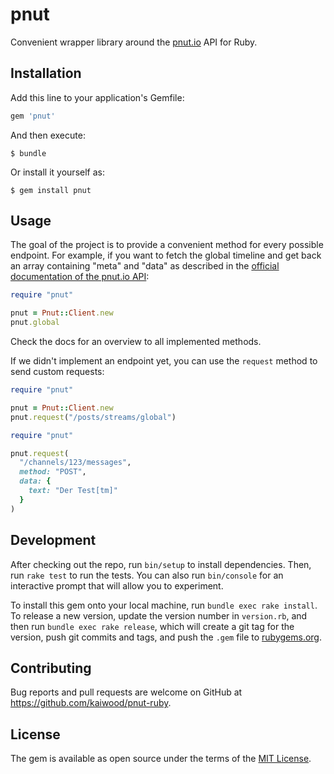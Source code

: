 # pnut

Convenient wrapper library around the [pnut.io](https://pnut.io) API for Ruby.

## Installation

Add this line to your application's Gemfile:

```ruby
gem 'pnut'
```

And then execute:

    $ bundle

Or install it yourself as:

    $ gem install pnut

## Usage

The goal of the project is to provide a convenient method for every possible endpoint. For example, if you want to fetch the global timeline and get back an array containing "meta" and "data" as described in the [official documentation of the pnut.io API](https://pnut.io/docs/api/implementation/overview):

```ruby
require "pnut"

pnut = Pnut::Client.new
pnut.global
```

Check the docs for an overview to all implemented methods.

If we didn't implement an endpoint yet, you can use the `request` method to send custom requests:

```ruby
require "pnut"

pnut = Pnut::Client.new
pnut.request("/posts/streams/global")
```

```ruby
require "pnut"

pnut.request(
  "/channels/123/messages",
  method: "POST",
  data: {
    text: "Der Test[tm]"
  }
)
```

## Development

After checking out the repo, run `bin/setup` to install dependencies. Then, run `rake test` to run the tests. You can also run `bin/console` for an interactive prompt that will allow you to experiment.

To install this gem onto your local machine, run `bundle exec rake install`. To release a new version, update the version number in `version.rb`, and then run `bundle exec rake release`, which will create a git tag for the version, push git commits and tags, and push the `.gem` file to [rubygems.org](https://rubygems.org).

## Contributing

Bug reports and pull requests are welcome on GitHub at https://github.com/kaiwood/pnut-ruby.

## License

The gem is available as open source under the terms of the [MIT License](https://opensource.org/licenses/MIT).
